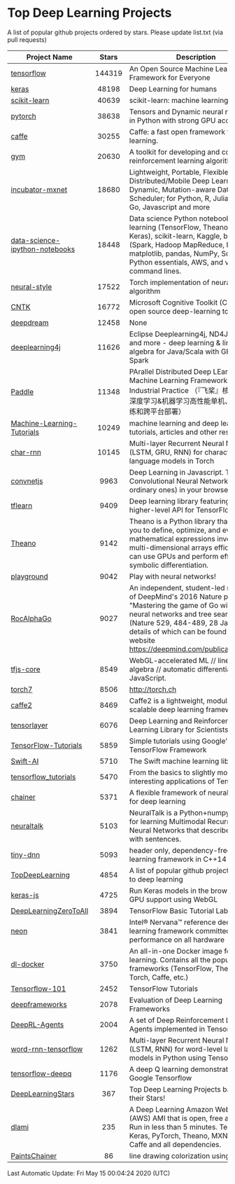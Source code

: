 # Top Deep Learning Projects
A list of popular github projects ordered by stars.
Please update list.txt (via pull requests)

|Project Name| Stars | Description |
| ---------- |:-----:| ----------- |
| [tensorflow](https://github.com/tensorflow/tensorflow) | 144319 | An Open Source Machine Learning Framework for Everyone |
| [keras](https://github.com/keras-team/keras) | 48198 | Deep Learning for humans |
| [scikit-learn](https://github.com/scikit-learn/scikit-learn) | 40639 | scikit-learn: machine learning in Python |
| [pytorch](https://github.com/pytorch/pytorch) | 38638 | Tensors and Dynamic neural networks in Python with strong GPU acceleration |
| [caffe](https://github.com/BVLC/caffe) | 30255 | Caffe: a fast open framework for deep learning. |
| [gym](https://github.com/openai/gym) | 20630 | A toolkit for developing and comparing reinforcement learning algorithms. |
| [incubator-mxnet](https://github.com/apache/incubator-mxnet) | 18680 | Lightweight, Portable, Flexible Distributed/Mobile Deep Learning with Dynamic, Mutation-aware Dataflow Dep Scheduler; for Python, R, Julia, Scala, Go, Javascript and more |
| [data-science-ipython-notebooks](https://github.com/donnemartin/data-science-ipython-notebooks) | 18448 | Data science Python notebooks: Deep learning (TensorFlow, Theano, Caffe, Keras), scikit-learn, Kaggle, big data (Spark, Hadoop MapReduce, HDFS), matplotlib, pandas, NumPy, SciPy, Python essentials, AWS, and various command lines. |
| [neural-style](https://github.com/jcjohnson/neural-style) | 17522 | Torch implementation of neural style algorithm |
| [CNTK](https://github.com/microsoft/CNTK) | 16772 | Microsoft Cognitive Toolkit (CNTK), an open source deep-learning toolkit |
| [deepdream](https://github.com/google/deepdream) | 12458 | None |
| [deeplearning4j](https://github.com/eclipse/deeplearning4j) | 11626 | Eclipse Deeplearning4j, ND4J, DataVec and more - deep learning & linear algebra for Java/Scala with GPUs + Spark |
| [Paddle](https://github.com/PaddlePaddle/Paddle) | 11348 | PArallel Distributed Deep LEarning: Machine Learning Framework from Industrial Practice （『飞桨』核心框架，深度学习&机器学习高性能单机、分布式训练和跨平台部署） |
| [Machine-Learning-Tutorials](https://github.com/ujjwalkarn/Machine-Learning-Tutorials) | 10249 | machine learning and deep learning tutorials, articles and other resources  |
| [char-rnn](https://github.com/karpathy/char-rnn) | 10145 | Multi-layer Recurrent Neural Networks (LSTM, GRU, RNN) for character-level language models in Torch |
| [convnetjs](https://github.com/karpathy/convnetjs) | 9963 | Deep Learning in Javascript. Train Convolutional Neural Networks (or ordinary ones) in your browser. |
| [tflearn](https://github.com/tflearn/tflearn) | 9409 | Deep learning library featuring a higher-level API for TensorFlow. |
| [Theano](https://github.com/Theano/Theano) | 9142 | Theano is a Python library that allows you to define, optimize, and evaluate mathematical expressions involving multi-dimensional arrays efficiently. It can use GPUs and perform efficient symbolic differentiation. |
| [playground](https://github.com/tensorflow/playground) | 9042 | Play with neural networks! |
| [RocAlphaGo](https://github.com/Rochester-NRT/RocAlphaGo) | 9027 | An independent, student-led replication of DeepMind's 2016 Nature publication, "Mastering the game of Go with deep neural networks and tree search" (Nature 529, 484-489, 28 Jan 2016), details of which can be found on their website https://deepmind.com/publications.html. |
| [tfjs-core](https://github.com/tensorflow/tfjs-core) | 8549 | WebGL-accelerated ML // linear algebra // automatic differentiation for JavaScript. |
| [torch7](https://github.com/torch/torch7) | 8506 | http://torch.ch |
| [caffe2](https://github.com/facebookarchive/caffe2) | 8469 | Caffe2 is a lightweight, modular, and scalable deep learning framework. |
| [tensorlayer](https://github.com/tensorlayer/tensorlayer) | 6076 | Deep Learning and Reinforcement Learning Library for Scientists 🔥 |
| [TensorFlow-Tutorials](https://github.com/nlintz/TensorFlow-Tutorials) | 5859 | Simple tutorials using Google's TensorFlow Framework |
| [Swift-AI](https://github.com/Swift-AI/Swift-AI) | 5710 | The Swift machine learning library. |
| [tensorflow_tutorials](https://github.com/pkmital/tensorflow_tutorials) | 5470 | From the basics to slightly more interesting applications of Tensorflow |
| [chainer](https://github.com/chainer/chainer) | 5371 | A flexible framework of neural networks for deep learning |
| [neuraltalk](https://github.com/karpathy/neuraltalk) | 5103 | NeuralTalk is a Python+numpy project for learning Multimodal Recurrent Neural Networks that describe images with sentences. |
| [tiny-dnn](https://github.com/tiny-dnn/tiny-dnn) | 5093 | header only, dependency-free deep learning framework in C++14 |
| [TopDeepLearning](https://github.com/aymericdamien/TopDeepLearning) | 4854 | A list of popular github projects related to deep learning |
| [keras-js](https://github.com/transcranial/keras-js) | 4725 | Run Keras models in the browser, with GPU support using WebGL |
| [DeepLearningZeroToAll](https://github.com/hunkim/DeepLearningZeroToAll) | 3894 | TensorFlow Basic Tutorial Labs |
| [neon](https://github.com/NervanaSystems/neon) | 3841 | Intel® Nervana™ reference deep learning framework committed to best performance on all hardware |
| [dl-docker](https://github.com/floydhub/dl-docker) | 3750 | An all-in-one Docker image for deep learning. Contains all the popular DL frameworks (TensorFlow, Theano, Torch, Caffe, etc.) |
| [Tensorflow-101](https://github.com/sjchoi86/Tensorflow-101) | 2452 | TensorFlow Tutorials |
| [deepframeworks](https://github.com/zer0n/deepframeworks) | 2078 | Evaluation of Deep Learning Frameworks |
| [DeepRL-Agents](https://github.com/awjuliani/DeepRL-Agents) | 2004 | A set of Deep Reinforcement Learning Agents implemented in Tensorflow. |
| [word-rnn-tensorflow](https://github.com/hunkim/word-rnn-tensorflow) | 1262 | Multi-layer Recurrent Neural Networks (LSTM, RNN) for word-level language models in Python using TensorFlow. |
| [tensorflow-deepq](https://github.com/siemanko/tensorflow-deepq) | 1176 | A deep Q learning demonstration using Google Tensorflow |
| [DeepLearningStars](https://github.com/hunkim/DeepLearningStars) | 367 | Top Deep Learning Projects based on their Stars! |
| [dlami](https://github.com/ritchieng/dlami) | 235 | A Deep Learning Amazon Web Service (AWS) AMI that is open, free and works. Run in less than 5 minutes. TensorFlow, Keras, PyTorch, Theano, MXNet, CNTK, Caffe and all dependencies. |
| [PaintsChainer](https://github.com/taizan/PaintsChainer) | 86 | line drawing colorization using chainer |

Last Automatic Update: Fri May 15 00:04:24 2020 (UTC)
